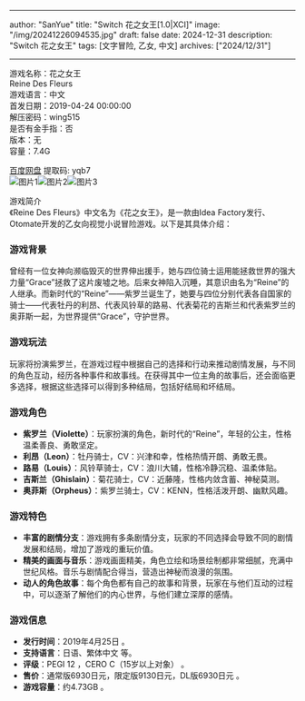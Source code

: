 
---
author: "SanYue"
title: "Switch 花之女王[1.0|XCI]"
image: "/img/20241226094535.jpg"
draft: false
date: 2024-12-31
description: "Switch 花之女王"
tags: [文字冒险, 乙女, 中文]
archives: ["2024/12/31"]

---

游戏名称：花之女王   
Reine Des Fleurs    
游戏语言：中文  
首发日期：2019-04-24 00:00:00  
解压密码：wing515  
是否有金手指：否  
版本：无   
容量：7.4G

[百度网盘](https://pan.baidu.com/s/1yRilDUHrIWgSKlD5ftzOCA) 提取码: yqb7  
![图片1](/img/e7617f.jpg)![图片2](/img/69c3b2.jpg)![图片3](/img/9a353e.jpg)  

游戏简介  
《Reine Des Fleurs》中文名为《花之女王》，是一款由Idea Factory发行、Otomate开发的乙女向视觉小说冒险游戏。以下是其具体介绍：

### 游戏背景
曾经有一位女神向濒临毁灭的世界伸出援手，她与四位骑士运用能拯救世界的强大力量“Grace”拯救了这片废墟之地。后来女神陷入沉睡，其意识由名为“Reine”的人继承。而新时代的“Reine”——紫罗兰诞生了，她要与四位分别代表各自国家的骑士——代表牡丹的利昂、代表风铃草的路易、代表菊花的吉斯兰和代表紫罗兰的奥菲斯一起，为世界提供“Grace”，守护世界。

### 游戏玩法
玩家将扮演紫罗兰，在游戏过程中根据自己的选择和行动来推动剧情发展，与不同的角色互动，经历各种事件和故事线。在获得其中一位主角的故事后，还会面临更多选择，根据这些选择可以得到多种结局，包括好结局和坏结局。

### 游戏角色
- **紫罗兰（Violette）**：玩家扮演的角色，新时代的“Reine”，年轻的公主，性格温柔善良、勇敢坚定。
- **利昂（Leon）**：牡丹骑士，CV：兴津和幸，性格热情开朗、勇敢无畏。
- **路易（Louis）**：风铃草骑士，CV：浪川大辅，性格冷静沉稳、温柔体贴。
- **吉斯兰（Ghislain）**：菊花骑士，CV：近藤隆，性格内敛含蓄、神秘莫测。
- **奥菲斯（Orpheus）**：紫罗兰骑士，CV：KENN，性格活泼开朗、幽默风趣。

### 游戏特色
- **丰富的剧情分支**：游戏拥有多条剧情分支，玩家的不同选择会导致不同的剧情发展和结局，增加了游戏的重玩价值。
- **精美的画面与音乐**：游戏画面精美，角色立绘和场景绘制都非常细腻，充满中世纪风格。音乐与剧情配合得当，营造出神秘而浪漫的氛围。
- **动人的角色故事**：每个角色都有自己的故事和背景，玩家在与他们互动的过程中，可以逐渐了解他们的内心世界，与他们建立深厚的感情。

### 游戏信息
- **发行时间**：2019年4月25日 。
- **支持语言**：日语、繁体中文 等。
- **评级**：PEGI 12 ，CERO C（15岁以上对象） 。
- **售价**：通常版6930日元，限定版9130日元，DL版6930日元 。
- **游戏容量**：约4.73GB 。
